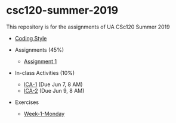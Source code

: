 # csc120-summer-2019
This repository is for the assignments of UA CSc120 Summer 2019

* [Coding Style](https://github.com/philoL/csc120-summer-2019-assignments/blob/master/coding-style.md#csc-120-programming-style)

* Assignments (45%)
	* [Assignment 1](https://github.com/philoL/csc120-summer-2019-assignments/blob/master/week-1/week-1.md#csc-120-summer-2019-assginment-1)

* In-class Activities (10%)
	* [ICA-1](https://github.com/philoL/csc120-summer-2019-assignments/blob/master/ICA/ica1.pdf) (Due Jun 7, 8 AM)
	* [ICA-2](https://github.com/philoL/csc120-summer-2019-assignments/blob/master/ICA/ica2.pdf) (Due Jun 9, 8 AM)

* Exercises
	* [Week-1-Monday](https://github.com/philoL/csc120-summer-2019-assignments/blob/master/week-1/exercises/ex-python-review-1.pdf)
